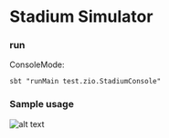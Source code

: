 # Stadium Simulator

### run

ConsoleMode:

```
sbt "runMain test.zio.StadiumConsole"
```

### Sample usage 

![alt text](./docs/StadiumConsole.gif) 